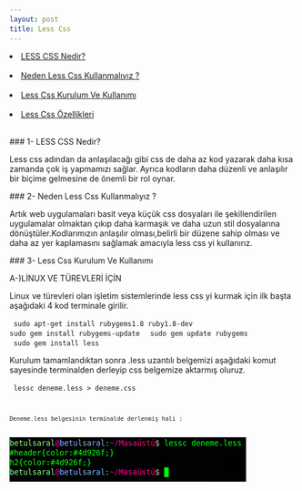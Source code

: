 ```yaml
---
layout: post
title: Less Css
---
```

<li><a href="#less1"> LESS CSS Nedir?</a></li><br>
<li><a href="#less2"> Neden Less Css Kullanmalıyız ? </a></li><br>
<li><a href="#less3"> Less Css Kurulum Ve Kullanımı</a></li><br>
<li><a href="#less4"> Less Css Özellikleri</a></li><br>

###<a id="less1"> 1- LESS CSS Nedir? </a>

Less css adından da anlaşılacağı gibi css de daha az kod yazarak daha kısa zamanda çok iş yapmamızı sağlar. Ayrıca kodların daha düzenli ve anlaşılır bir biçime gelmesine de önemli bir rol oynar.

###<a id="less2"> 2- Neden Less Css Kullanmalıyız ? </a>

Artık web uygulamaları basit veya küçük css dosyaları ile şekillendirilen uygulamalar olmaktan çıkıp daha karmaşık ve daha uzun stil dosyalarına dönüştüler.Kodlarımızın anlaşılır olması,belirli bir düzene sahip olması
ve daha az yer kaplamasını sağlamak amacıyla less css yi kullanırız.

###<a id="less3"> 3- Less Css Kurulum Ve Kullanımı </a>

A-)LİNUX VE TÜREVLERİ İÇİN 

Linux ve türevleri olan işletim sistemlerinde less css yi kurmak için ilk başta aşağıdaki 4 kod terminale girilir.

<code> sudo apt-get install rubygems1.8 ruby1.8-dev </code>
<code> sudo gem install rubygems-update </code>
<code> sudo gem update rubygems </code>
<code> sudo gem install less </code>

Kurulum tamamlandıktan sonra .less uzantılı belgemizi aşağıdaki komut sayesinde terminalden derleyip css belgemize aktarmış oluruz.

<code> lessc deneme.less > deneme.css <code>

Deneme.less belgesinin terminalde derlenmiş hali :

<img src="/images/less.png"/>














